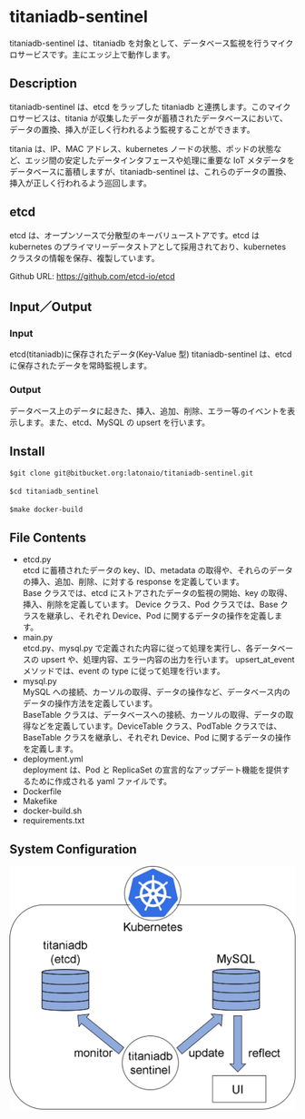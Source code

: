 # titaniadb-sentinel

titaniadb-sentinel は、titaniadb を対象として、データベース監視を行うマイクロサービスです。主にエッジ上で動作します。

## Description

titaniadb-sentinel は、etcd をラップした titaniadb と連携します。このマイクロサービスは、titania が収集したデータが蓄積されたデータベースにおいて、データの置換、挿入が正しく行われるよう監視することができます。

titania は、IP、MAC アドレス、kubernetes ノードの状態、ポッドの状態など、エッジ間の安定したデータインタフェースや処理に重要な IoT メタデータをデータベースに蓄積しますが、titaniadb-sentinel は、これらのデータの置換、挿入が正しく行われるよう巡回します。

## etcd

etcd は、オープンソースで分散型のキーバリューストアです。etcd は kubernetes のプライマリーデータストアとして採用されており、kubernetes クラスタの情報を保存、複製しています。

Github URL: https://github.com/etcd-io/etcd

## Input／Output

### Input

etcd(titaniadb)に保存されたデータ(Key-Value 型)
titaniadb-sentinel は、etcd に保存されたデータを常時監視します。

### Output

データベース上のデータに起きた、挿入、追加、削除、エラー等のイベントを表示します。また、etcd、MySQL の upsert を行います。

## Install

```
$git clone git@bitbucket.org:latonaio/titaniadb-sentinel.git

$cd titaniadb_sentinel

$make docker-build
```

## File Contents

- etcd.py  
  etcd に蓄積されたデータの key、ID、metadata の取得や、それらのデータの挿入、追加、削除、に対する response を定義しています。  
  Base クラスでは、etcd にストアされたデータの監視の開始、key の取得、挿入、削除を定義しています。
  Device クラス、Pod クラスでは、Base クラスを継承し、それぞれ Device、Pod に関するデータの操作を定義します。
- main.py  
  etcd.py、mysql.py で定義された内容に従って処理を実行し、各データベースの upsert や、処理内容、エラー内容の出力を行います。
  upsert_at_event メソッドでは、event の type に従って処理を行います。
- mysql.py  
  MySQL への接続、カーソルの取得、データの操作など、データベース内のデータの操作方法を定義しています。  
  BaseTable クラスは、データベースへの接続、カーソルの取得、データの取得などを定義しています。DeviceTable クラス、PodTable クラスでは、BaseTable クラスを継承し、それぞれ Device、Pod に関するデータの操作を定義します。
- deployment.yml  
  deployment は、Pod と ReplicaSet の宣言的なアップデート機能を提供するために作成される yaml ファイルです。
- Dockerfile
- Makefike
- docker-build.sh
- requirements.txt

## System Configuration

![System Configuration](documents/titaniadb-sentinel.jpg)

